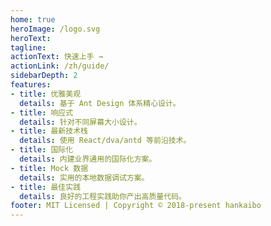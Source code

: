 ```yaml
---
home: true
heroImage: /logo.svg
heroText:  
tagline:  
actionText: 快速上手 →
actionLink: /zh/guide/
sidebarDepth: 2
features:
- title: 优雅美观
  details: 基于 Ant Design 体系精心设计。
- title: 响应式
  details: 针对不同屏幕大小设计。
- title: 最新技术栈
  details: 使用 React/dva/antd 等前沿技术。
- title: 国际化
  details: 内建业界通用的国际化方案。
- title: Mock 数据
  details: 实用的本地数据调试方案。
- title: 最佳实践
  details: 良好的工程实践助你产出高质量代码。
footer: MIT Licensed | Copyright © 2018-present hankaibo
---
```

